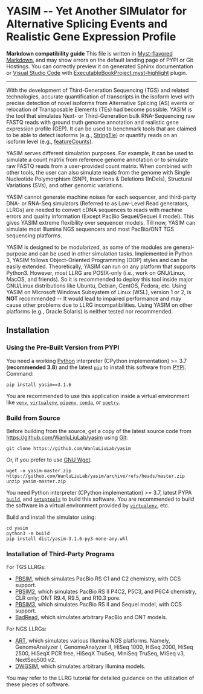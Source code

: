 # YASIM -- Yet Another SIMulator for Alternative Splicing Events and Realistic Gene Expression Profile

**Markdown compatibility guide** This file is written in [Myst-flavored Markdown](https://myst-parser.readthedocs.io/), and may show errors on the default landing page of PYPI or Git Hostings. You can correctly preview it on generated Sphinx documentation or [Visual Studio Code](https://code.visualstudio.com) with [ExecutableBookProject.myst-highlight](https://marketplace.visualstudio.com/items?itemName=ExecutableBookProject.myst-highlight) plugin.

---

With the development of Third-Generation Sequencing (TGS) and related technologies, accurate quantification of transcripts in the isoform level with precise detection of novel isoforms from Alternative Splicing (AS) events or relocation of Transposable Elements (TEs) had become possible. YASIM is the tool that simulates Next- or Third-Generation bulk RNA-Sequencing raw FASTQ reads with ground truth genome annotation and realistic gene expression profile (GEP). It can be used to benchmark tools that are claimed to be able to detect isoforms (e.g., [StringTie](https://ccb.jhu.edu/software/stringtie/)) or quantify reads on an isoform level (e.g., [featureCounts](https://subread.sourceforge.net/featureCounts.html)).

YASIM serves different simulation purposes. For example, it can be used to simulate a count matrix from reference genome annotation or to simulate raw FASTQ reads from a user-provided count matrix. When combined with other tools, the user can also simulate reads from the genome with Single Nucleotide Polymorphism (SNP), Insertions \& Deletions (InDels), Structural Variations (SVs), and other genomic variations.

YASIM cannot generate machine noises for each sequencer, and third-party DNA- or RNA-Seq simulators (Referred to as Low-Level Read generators, LLRGs) are needed to convert cDNA sequences to reads with machine errors and quality information (Except PacBio Sequel/Sequel II model). This gives YASIM extreme flexibility over sequencer models. Till now, YASIM can simulate most Illumina NGS sequencers and most PacBio/ONT TGS sequencing platforms.

YASIM is designed to be modularized, as some of the modules are general-purpose and can be used in other simulation tasks. Implemented in Python 3, YASIM follows Object-Oriented Programming (OOP) styles and can be easily extended. Theoretically, YASIM can run on any platform that supports Python3. However, most LLRG are POSIX-only (i.e., work on GNU/Linux, MacOS, and friends). So it is recommended to deploy this tool inside major GNU/Linux distributions like Ubuntu, Debian, CentOS, Fedora, etc. Using YASIM on Microsoft Windows Subsystem of Linux (WSL), version 1 or 2, is **NOT** recommended -- It would lead to impaired performance and may cause other problems due to LLRG incompatibilities. Using YASIM on other platforms (e.g., Oracle Solaris) is neither tested nor recommended.

## Installation

### Using the Pre-Built Version from PYPI

You need a working [Python](https://www.python.org) interpreter (CPython implementation) >= 3.7 (**recommended 3.8**) and the latest [`pip`](https://pip.pypa.io/) to install this software from [PYPI](https://pypi.org). Command:

```shell
pip install yasim==3.1.6
```

You are recommended to use this application inside a virtual environment like [`venv`](https://docs.python.org/3/library/venv.html), [`virtualenv`](https://virtualenv.pypa.io), [`pipenv`](https://pipenv.pypa.io), [`conda`](https://conda.io), or [`poetry`](https://python-poetry.org).

### Build from Source

Before building from the source, get a copy of the latest source code from <https://github.com/WanluLiuLab/yasim> using [Git](https://git-scm.com):

```shell
git clone https://github.com/WanluLiuLab/yasim
```

Or, if you prefer to use [GNU Wget](https://www.gnu.org/software/wget).

```shell
wget -o yasim-master.zip https://github.com/WanluLiuLab/yasim/archive/refs/heads/master.zip
unzip yasim-master.zip
```

You need Python interpreter (CPython implementation) >= 3.7, latest PYPA [`build`](https://pypa-build.readthedocs.io), and [`setuptools`](https://setuptools.pypa.io/) to build this software. You are recommended to build the software in a virtual environment provided by [`virtualenv`](https://virtualenv.pypa.io), etc.

Build and install the simulator using:

```shell
cd yasim
python3 -m build
pip install dist/yasim-3.1.6-py3-none-any.whl
```

### Installation of Third-Party Programs

For TGS LLRGs:

- [PBSIM](https://github.com/yukiteruono/pbsim), which simulates PacBio RS C1 and C2 chemistry, with CCS support.
- [PBSIM2](https://github.com/yukiteruono/pbsim2), which simulates PacBio RS II P4C2, P5C3, and P6C4 chemistry, CLR only; ONT R9.4, R9.5, and R10.3 pore.
- [PBSIM3](https://github.com/yukiteruono/pbsim3), which simulates PacBio RS II and Sequel model, with CCS support.
- [BadRead](https://github.com/rrwick/Badread), which simulates arbitrary PacBio and ONT models.

For NGS LLRGs:

- [ART](https://www.niehs.nih.gov/research/resources/software/biostatistics/art/index.cfm), which simulates various Illumina NGS platforms. Namely, GenomeAnalyzer I, GenomeAnalyzer II, HiSeq 1000, HiSeq 2000, HiSeq 2500, HiSeqX PCR free, HiSeqX TruSeq, MiniSeq TruSeq, MiSeq v3, NextSeq500 v2.
- [DWGSIM](https://github.com/nh13/DWGSIM), which simulates arbitrary Illumina models.

You may refer to the LLRG tutorial for detailed guidance on the utilization of these pieces of software.
